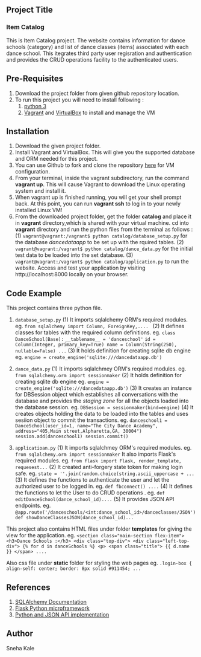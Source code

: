 ## Project Title
### Item Catalog
This is Item Catalog project. The website contains information for dance schools (category) and list of dance classes (items) associated with each dance school. This itegrates third party user regisration and authentication and provides the CRUD operations facility to the authenticated users.

## Pre-Requisites
1. Download the project folder from given github repository location. 
2. To run this project you will need to install following :
    1) [python 3](https://www.python.org/downloads/)
    2) [Vagrant](https://www.vagrantup.com/) and [VirtualBox](https://www.virtualbox.org/wiki/Downloads) to install and manage the VM

## Installation 
1. Download the given project folder.
2. Install Vagrant and VirtualBox. 
This will give you the supported database and ORM needed for this project.
3. You can use Github to fork and clone the repository [here](https://github.com/udacity/fullstack-nanodegree-vm) for VM configuration. 
4. From your terminal, inside the vagrant subdirectory, run the command **vagrant up**. This will cause Vagrant to download the Linux operating system and install it.
5. When vagrant up is finished running, you will get your shell prompt back. At this point, you can run **vagrant ssh** to log in to your newly installed Linux VM!
6. From the downloaded project folder, get the folder **catalog** and place it in **vagrant** directory,which is shared with your virtual machine. cd into **vagrant** directory and run the python files from the terminal as follows :
    (1) `vagrant@vagrant:/vagrant$ python catalog/database_setup.py`
    for the database *dancedataapp* to be set up with the rquired tables.
    (2) `vagrant@vagrant:/vagrant$ python catalog/dance_data.py`
    for the initial test data to be loaded into the set database.
    (3) `vagrant@vagrant:/vagrant$ python catalog/application.py`
    to run the website.
    Access and test your application by visiting http://localhost:8000 locally on your browser.

## Code Example 
This project contains three python file.
1) `database_setup.py`
    (1) It imports sqlalchemy ORM's required modules. 
    eg. `from sqlalchemy import Column, ForeignKey,.... `
    (2) It defines classes for tables with the required column definitions.
    eg. `class DanceSchool(Base):`
    `__tablename__ = 'danceschool'`
    `id = Column(Integer, primary_key=True)
    name = Column(String(250), nullable=False) ...`
    (3) It holds definition for creating sqlite db engine
    eg. `engine = create_engine('sqlite:///dancedataapp.db')`
    
2) `dance_data.py`
    (1) It imports sqlalchmey ORM's required modules.
    eg. `from sqlalchemy.orm import sessionmaker`
    (2) It holds definition for creating sqlite db engine
    eg. `engine = create_engine('sqlite:///dancedataapp.db')`
    (3) It creates an instance for DBSession object which establishes all conversations with the database and provides the *staging zone* for all the objects loaded into the database session.
    eg. `DBSession = sessionmaker(bind=engine)`
    (4) It creates objects holding the data to be loaded into the tables and uses sesiion object to commit the transactions.
    eg. `danceschool1 = DanceSchool(user_id=1, name="The City Dance Academy",
                           address="405,Main street,Alpharetta,GA, 30004")
session.add(danceschool1)
session.commit()`
    
3. `applicatioan.py` 
    (1) It imports sqlalchmey ORM's required modules.
    eg. `from sqlalchemy.orm import sessionmaker` 
    It also imports Flask's required modules.
    eg. `from flask import Flask, render_template, requesest...`
    (2) It created anti-forgery state token for making login safe.
    eg. `state = ''.join(random.choice(string.ascii_uppercase + ...`
    (3) It defines the functions to authenticate the user and let the authorized user to be logged in.
eg. `def fbconnect() ....`
    (4) It defines the functions to let the User to do CRUD operations .
    eg. `def editDanceSchool(dance_school_id)....`
    (5) It provides JSON API endpoints.
    eg. `@app.route('/danceschools/<int:dance_school_id>/danceclasses/JSON')
def showDanceClassesJSON(dance_school_id)...`

This project also contains HTML files under folder **templates** for giving the view for the application. 
eg. `<section class="main-section flex-item">
          <h3>Dance Schools :</h3>
          <div class="top-div">
              <div class="left-top-div">
		              {% for d in danceSchools %}
                  <p>
                      <span class="title">
                    	{{ d.name }}
                    	</span> ....`

Also css file under **static** folder for styling the web pages 
eg. `.login-box {
    align-self: center;
    border: 8px solid #911454;
    ...`
    
## References 
1. [SQLAlchemy Documentation](http://docs.sqlalchemy.org/en/latest/)
2. [Flask Python microframework](http://flask.pocoo.org/docs/0.12/)
3. [Python and JSON API implementation](http://www.pythonforbeginners.com/api/python-api-and-json)

## Author
Sneha Kale